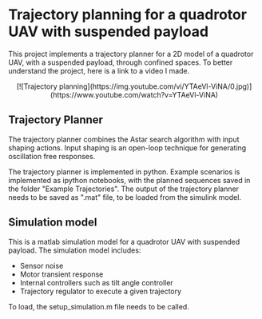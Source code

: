 # Trajectory planning for a quadrotor UAV with suspended payload
This project implements a trajectory planner for a 2D model of a quadrotor UAV, with a suspended payload, through confined spaces. To better understand the project, here is a link to a video I made.

<p align="center">
[![Trajectory planning](https://img.youtube.com/vi/YTAeVl-ViNA/0.jpg)](https://www.youtube.com/watch?v=YTAeVl-ViNA)
</p>


## Trajectory Planner
The trajectory planner combines the Astar search algorithm with input shaping actions. Input shaping is an open-loop technique for generating oscillation free responses.

The trajectory planner is implemented in python. Example scenarios is implemented as ipython notebooks, with the planned sequences saved in the folder "Example Trajectories". The output of the trajectory planner needs to be saved as ".mat" file, to be loaded from the simulink model.

## Simulation model

This is a matlab simulation model for a quadrotor UAV with suspended payload. The simulation model includes:
- Sensor noise 
- Motor transient response
- Internal controllers such as tilt angle controller
- Trajectory regulator to execute a given trajectory

To load, the setup_simulation.m file needs to be called.
